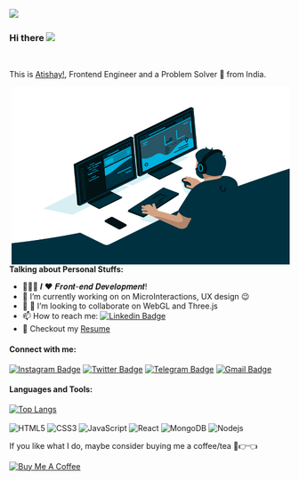 ![](https://visitor-badge.glitch.me/badge?page_id=xAtishayx.xAtishayx)
### Hi there <img src="https://media.giphy.com/media/hvRJCLFzcasrR4ia7z/giphy.gif" width="25px">

<br />

This is [Atishay!](https://www.linkedin.com/in/atishay-srivastava-7a1140174/), Frontend Engineer and a Problem Solver 🚀 from India.

  <img align="right" alt="GIF" src="https://github.com/xAtishayx/xAtishayx/blob/main/code.gif?raw=true" width="500" height="320" />
  
<br />

**Talking about Personal Stuffs:**

- 👨🏽‍💻 𝑰 ❤️ 𝑭𝒓𝒐𝒏𝒕-𝒆𝒏𝒅 𝑫𝒆𝒗𝒆𝒍𝒐𝒑𝒎𝒆𝒏𝒕!
- 🌱 I’m currently working on on MicroInteractions, UX design :wink:
- 💬 👯 I’m looking to collaborate on WebGL and Three.js
- 📫 How to reach me: [![Linkedin Badge](https://img.shields.io/badge/-AtishaySrivastava-blue?style=flat-square&logo=Linkedin&logoColor=white&link=https://www.linkedin.com/in/atishay-srivastava-7a1140174/)](https://www.linkedin.com/in/atishay-srivastava-7a1140174/)
- 📝 Checkout my [Resume](https://drive.google.com/file/d/1Oyx-1gQzb5wqyj3yaslvLstFRbq0OGCL/view)
#### **Connect with me:**
[![Instagram Badge](https://img.shields.io/badge/-fake_atishay-e4405f?style=flat-square&logo=Instagram&logoColor=white&link=https://www.instagram.com/fake_atishay/)](https://www.instagram.com/fake_atishay/)
[![Twitter Badge](https://img.shields.io/badge/-xatishayx-00acee?style=flat-square&logo=Twitter&logoColor=white)](https://twitter.com/xatishayx)
[![Telegram Badge](https://img.shields.io/badge/-xatishayx-0088cc?style=flat-square&logo=Telegram&logoColor=white)](https://t.me/xatishayx)
[![Gmail Badge](https://img.shields.io/badge/-atishay.srivastava.10-d14836?style=flat-square&logo=Gmail&logoColor=white&link=mailto:atishay.srivastava.10@gmail.com)](mailto:atishay.srivastava.10@gmail.com)
<br />
#### **Languages and Tools:**  
  
[![Top Langs](https://github-readme-stats.vercel.app/api/top-langs/?username=xatishayx&layout=compact)](https://github.com/xAtishayx?tab=repositories)
<br/> <br/>
![HTML5](https://img.shields.io/badge/-HTML5-%23E44D27?style=flat-square&logo=html5&logoColor=ffffff)
![CSS3](https://img.shields.io/badge/-CSS3-%231572B6?style=flat-square&logo=css3)
![JavaScript](https://img.shields.io/badge/-JavaScript-%23F7DF1C?style=flat-square&logo=javascript&logoColor=000000&labelColor=%23F7DF1C&color=%23FFCE5A)
![React](https://img.shields.io/badge/-React-%23282C34?style=flat-square&logo=react)
  <img alt="MongoDB" src="https://img.shields.io/badge/-MongoDB-13aa52?style=flat-square&logo=mongodb&logoColor=white" />
  <img alt="Nodejs" src="https://img.shields.io/badge/-Nodejs-43853d?style=flat-square&logo=Node.js&logoColor=white" />




If you like what I do, maybe consider buying me a coffee/tea 🥺👉👈

<a href="https://www.buymeacoffee.com/xatishayx" target="_blank"><img src="https://cdn.buymeacoffee.com/buttons/v2/default-red.png" alt="Buy Me A Coffee" width="150" ></a>







